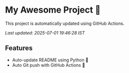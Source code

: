 # My Awesome Project 🚀

This project is automatically updated using GitHub Actions.

_Last updated: 2025-07-01 19:46:28 IST_

## Features
- Auto-update README using Python 🐍
- Auto Git push with GitHub Actions 🤖
